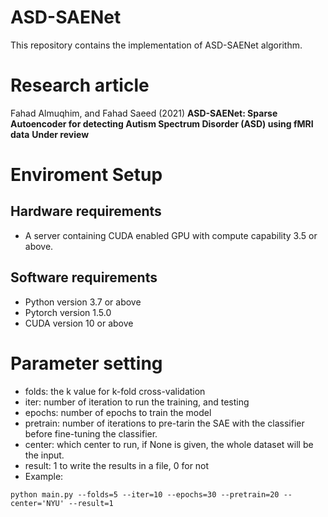 # ASD-SAENet

This repository contains the implementation of ASD-SAENet algorithm.

# Research article

Fahad Almuqhim, and Fahad Saeed (2021) **ASD-SAENet: Sparse Autoencoder for detecting Autism Spectrum Disorder (ASD) using fMRI data**
**Under review**

# Enviroment Setup

## Hardware requirements

- A server containing CUDA enabled GPU with compute capability 3.5 or above.

## Software requirements

- Python version 3.7 or above
- Pytorch version 1.5.0
- CUDA version 10 or above

# Parameter setting
- folds: the k value for k-fold cross-validation
- iter: number of iteration to run the training, and testing
- epochs: number of epochs to train the model
- pretrain: number of iterations to pre-tarin the SAE with the classifier before fine-tuning the classifier.
- center: which center to run, if None is given, the whole dataset will be the input.
- result: 1 to write the results in a file, 0 for not
- Example:
````
python main.py --folds=5 --iter=10 --epochs=30 --pretrain=20 --center='NYU' --result=1
````
